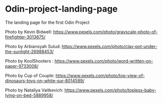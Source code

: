 # Odin-project-landing-page
The landing page for the first Odin Project

Photo by Kevin Bidwell: https://www.pexels.com/photo/grayscale-photo-of-firefighter-3013675/

Photo by Arbiansyah Sulud: https://www.pexels.com/photo/clay-pot-under-the-sunlight-26988453/

Photo by KoolShooters  : https://www.pexels.com/photo/word-written-on-paper-9733008/

Photo by Cup of  Couple: https://www.pexels.com/photo/top-view-of-dinosaurs-toys-on-white-sur-8014589/

Photo by Nataliya Vaitkevich: https://www.pexels.com/photo/topless-baby-lying-on-bed-5889958/